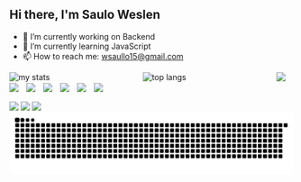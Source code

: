 ## Hi there, I'm Saulo Weslen

- 🔭 I’m currently working on Backend
- 🌱 I’m currently learning JavaScript
- 📫 How to reach me: wsaullo15@gmail.com

<img alt="my stats" align="left" width="47%" src="https://github-readme-stats.vercel.app/api?username=B0o07&show_icons=true&theme=tokyonight"/>

<img alt="top langs" align="left" width="47%" src="https://github-readme-stats.vercel.app/api/top-langs/?username=B0o07&layout=compact&theme=tokyonight&hide=jupyter%20notebook"/>

<p align="left">
  <img src="https://cdn.jsdelivr.net/gh/devicons/devicon/icons/javascript/javascript-original.svg" height="40" style="margin-right:10px;"/>
  <img src="https://cdn.jsdelivr.net/gh/devicons/devicon/icons/typescript/typescript-original.svg" height="40" style="margin-right:10px;"/>
  <img src="https://cdn.jsdelivr.net/gh/devicons/devicon/icons/react/react-original.svg" height="40" style="margin-right:10px;"/>
  <img src="https://cdn.jsdelivr.net/gh/devicons/devicon/icons/html5/html5-original.svg" height="40" style="margin-right:10px;"/>
  <img src="https://cdn.jsdelivr.net/gh/devicons/devicon/icons/css3/css3-original.svg" height="40" style="margin-right:10px;"/>
  <img src="https://cdn.jsdelivr.net/gh/devicons/devicon/icons/python/python-original.svg" height="40" style="margin-right:10px;"/>
  <img src="https://cdn.jsdelivr.net/gh/devicons/devicon/icons/csharp/csharp-original.svg" height="40" />
</p>
  

 
<div> 
  <a href="https://www.instagram.com/nickye_sky" target="_blank"><img src="https://img.shields.io/badge/-Instagram-%23E4405F?style=for-the-badge&logo=instagram&logoColor=white" target="_blank"></a>
  <a href = "wsaullo15@gmail.com"><img src="https://img.shields.io/badge/-Gmail-%23333?style=for-the-badge&logo=gmail&logoColor=white" target="_blank"></a>
  <a href="https://www.linkedin.com/in/saulo-weslen" target="_blank"><img src="https://img.shields.io/badge/-LinkedIn-%230077B5?style=for-the-badge&logo=linkedin&logoColor=white" target="_blank"></a>

</div>

<picture>
  <source media="(prefers-color-scheme: dark)" srcset="https://raw.githubusercontent.com/B0o07/B0o07/output/github-contribution-grid-snake-dark.svg">
  <source media="(prefers-color-scheme: light)" srcset="https://raw.githubusercontent.com/B0o07/B0o07/output/github-contribution-grid-snake.svg">
  <img alt="github contribution grid snake animation" src="https://raw.githubusercontent.com/B0o07/B0o07/output/github-contribution-grid-snake.svg">
</picture>
